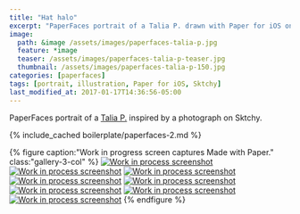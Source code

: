 ```yaml
---
title: "Hat halo"
excerpt: "PaperFaces portrait of a Talia P. drawn with Paper for iOS on an iPad."
image: 
  path: &image /assets/images/paperfaces-talia-p.jpg 
  feature: *image
  teaser: /assets/images/paperfaces-talia-p-teaser.jpg
  thumbnail: /assets/images/paperfaces-talia-p-150.jpg
categories: [paperfaces]
tags: [portrait, illustration, Paper for iOS, Sktchy]
last_modified_at: 2017-01-17T14:36:56-05:00
---
```


PaperFaces portrait of a [Talia P.](http://sktchy.com/SVXZg ) inspired by a photograph on Sktchy.

{% include_cached boilerplate/paperfaces-2.md %}

{% figure caption:"Work in progress screen captures Made with Paper." class:"gallery-3-col" %}
[![Work in process screenshot](/assets/images/paperfaces-talia-p-process-1-600.jpg)](/assets/images/paperfaces-talia-p-process-1-lg.jpg)
[![Work in process screenshot](/assets/images/paperfaces-talia-p-process-2-600.jpg)](/assets/images/paperfaces-talia-p-process-2-lg.jpg)
[![Work in process screenshot](/assets/images/paperfaces-talia-p-process-3-600.jpg)](/assets/images/paperfaces-talia-p-process-3-lg.jpg)
[![Work in process screenshot](/assets/images/paperfaces-talia-p-process-4-600.jpg)](/assets/images/paperfaces-talia-p-process-4-lg.jpg)
[![Work in process screenshot](/assets/images/paperfaces-talia-p-process-5-600.jpg)](/assets/images/paperfaces-talia-p-process-5-lg.jpg)
[![Work in process screenshot](/assets/images/paperfaces-talia-p-process-6-600.jpg)](/assets/images/paperfaces-talia-p-process-6-lg.jpg)
[![Work in process screenshot](/assets/images/paperfaces-talia-p-process-7-600.jpg)](/assets/images/paperfaces-talia-p-process-7-lg.jpg)
[![Work in process screenshot](/assets/images/paperfaces-talia-p-process-8-600.jpg)](/assets/images/paperfaces-talia-p-process-8-lg.jpg)
{% endfigure %}
